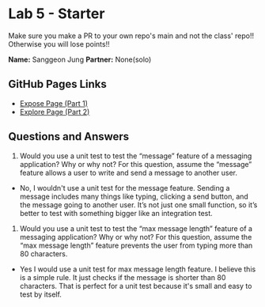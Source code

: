 # Lab 5 - Starter
Make sure you make a PR to your own repo's main and not the class' repo!! Otherwise you will lose points!!

**Name:** Sanggeon Jung
**Partner:** None(solo)

## GitHub Pages Links

- [Expose Page (Part 1)](https://TopgeonKR.github.io/Lab5_Starter/expose.html)
- [Explore Page (Part 2)](https://TopgeonKR.github.io/Lab5_Starter/explore.html)


## Questions and Answers
 1) Would you use a unit test to test the “message” feature of a messaging application? Why or why not? For this question, assume the “message” feature allows a user to write and send a message to another user.

- No, I wouldn't use a unit test for the message feature. Sending a message includes many things like typing, clicking a send button, and the message going to another user. It’s not just one small function, so it’s better to test with something bigger like an integration test.


1) Would you use a unit test to test the “max message length” feature of a messaging application? Why or why not? For this question, assume the “max message length” feature prevents the user from typing more than 80 characters.

- Yes I would use a unit test for max message length feature. I believe this is a simple rule. It just checks if the message is shorter than 80 characters. That is perfect for a unit test because it's small and easy to test by itself.